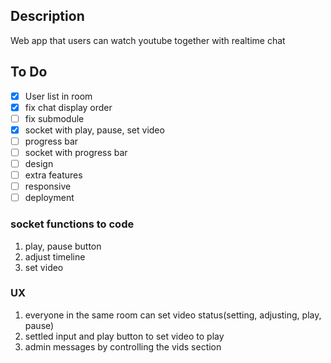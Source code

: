 ## Description

Web app that users can watch youtube together with realtime chat

## To Do

- [x] User list in room
- [x] fix chat display order
- [ ] fix submodule
- [x] socket with play, pause, set video
- [ ] progress bar
- [ ] socket with progress bar
- [ ] design
- [ ] extra features
- [ ] responsive
- [ ] deployment

### socket functions to code

1. play, pause button
2. adjust timeline
3. set video

### UX

1. everyone in the same room can set video status(setting, adjusting, play, pause)
2. settled input and play button to set video to play
3. admin messages by controlling the vids section
